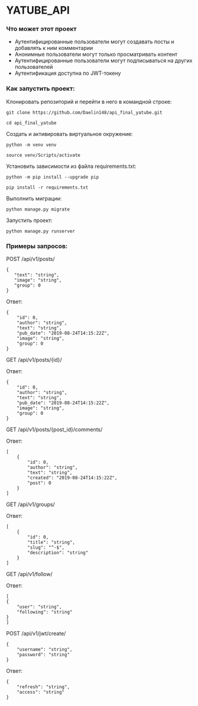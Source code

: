 # YATUBE_API

### Что может этот проект
- Аутентифицированные пользователи могут создавать посты и добавлять к ним комментарии
- Анонимные пользователи могут только просматривать контент
- Аутентифицированные пользователи могут подписываться на других пользователей
- Аутентификация доступна по JWT-токену

### Как запустить проект:

Клонировать репозиторий и перейти в него в командной строке:

```
git clone https://github.com/Daelin148/api_final_yatube.git
```

```
cd api_final_yatube
```

Cоздать и активировать виртуальное окружение:

```
python -m venv venv
```

```
source venv/Scripts/activate
```

Установить зависимости из файла requirements.txt:

```
python -m pip install --upgrade pip
```

```
pip install -r requirements.txt
```

Выполнить миграции:

```
python manage.py migrate
```

Запустить проект:

```
python manage.py runserver
```

### Примеры запросов:

POST /api/v1/posts/
 ```
{
    "text": "string",
    "image": "string",
    "group": 0
}
 ```

 Ответ:
```
{
    "id": 0,
    "author": "string",
    "text": "string",
    "pub_date": "2019-08-24T14:15:22Z",
    "image": "string",
    "group": 0
}
```

GET /api/v1/posts/{id}/

Ответ:
```
{
    "id": 0,
    "author": "string",
    "text": "string",
    "pub_date": "2019-08-24T14:15:22Z",
    "image": "string",
    "group": 0
}
```

GET /api/v1/posts/{post_id}/comments/

Ответ:
```
[
    {
        "id": 0,
        "author": "string",
        "text": "string",
        "created": "2019-08-24T14:15:22Z",
        "post": 0
    }
]
```

GET /api/v1/groups/

Ответ:
```
[
    {
        "id": 0,
        "title": "string",
        "slug": "^-$",
        "description": "string"
    }
]
```

GET /api/v1/follow/

Ответ:
```
[
{
    "user": "string",
    "following": "string"
}
]
```


POST /api/v1/jwt/create/
```
{
    "username": "string",
    "password": "string"
}
```

Ответ:
```
{
    "refresh": "string",
    "access": "string"
}
```
